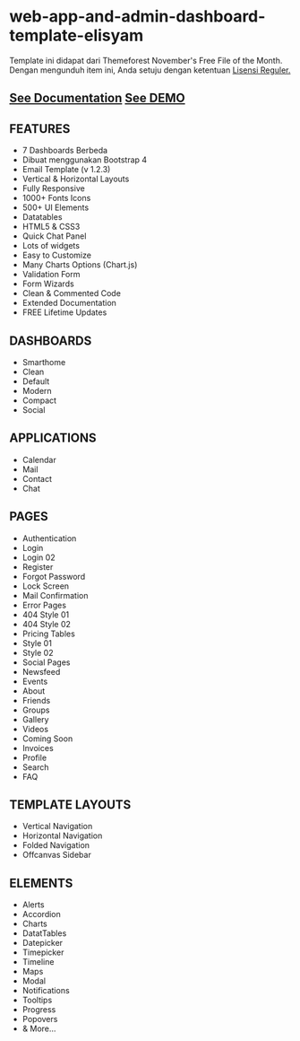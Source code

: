 # web-app-and-admin-dashboard-template-elisyam

Template ini didapat dari Themeforest November's Free File of the Month.
Dengan mengunduh item ini, Anda setuju dengan ketentuan [Lisensi Reguler.](https://themeforest.net/licenses/standard)

[See Documentation](https://haifahrul.github.io/web-app-and-admin-dashboard-template-elisyam/docs/index.html)
[See DEMO](https://haifahrul.github.io/web-app-and-admin-dashboard-template-elisyam/index.html)
--

## FEATURES
- 7 Dashboards Berbeda
- Dibuat menggunakan Bootstrap 4
- Email Template (v 1.2.3)
- Vertical & Horizontal Layouts
- Fully Responsive
- 1000+ Fonts Icons
- 500+ UI Elements
- Datatables
- HTML5 & CSS3
- Quick Chat Panel
- Lots of widgets
- Easy to Customize
- Many Charts Options (Chart.js)
- Validation Form
- Form Wizards
- Clean & Commented Code
- Extended Documentation
- FREE Lifetime Updates

## DASHBOARDS
- Smarthome
- Clean
- Default
- Modern
- Compact
- Social

## APPLICATIONS
- Calendar
- Mail
- Contact
- Chat

## PAGES
- Authentication
- Login 
- Login 02
- Register
- Forgot Password
- Lock Screen
- Mail Confirmation
- Error Pages
- 404 Style 01
- 404 Style 02
- Pricing Tables
- Style 01
- Style 02
- Social Pages
- Newsfeed
- Events
- About
- Friends
- Groups
- Gallery
- Videos
- Coming Soon
- Invoices
- Profile
- Search
- FAQ

## TEMPLATE LAYOUTS
- Vertical Navigation
- Horizontal Navigation
- Folded Navigation
- Offcanvas Sidebar

## ELEMENTS
- Alerts
- Accordion
- Charts
- DatatTables
- Datepicker
- Timepicker
- Timeline
- Maps
- Modal
- Notifications
- Tooltips
- Progress
- Popovers
- & More…
